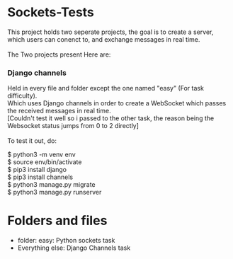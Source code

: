# Sockets-Tests
This project holds two seperate projects, the goal is to create a server, which users can conenct to, and exchange messages in real time.<br />
<br />
The Two projects present Here are: <br />
### Django channels <br />
Held in every file and folder except the one named "easy" (For task difficulty).<br />
Which uses Django channels in order to create a WebSocket which passes the received messages in real time.<br />
[Couldn't test it well so i passed to the other task, the reason being the Websocket status jumps from 0 to 2 directly]<br /><br />
To test it out, do: <br />

  $ python3 -m venv env<br />
  $ source env/bin/activate<br />
  $ pip3 install django<br />
  $ pip3 install channels<br />
  $ python3 manage.py migrate<br />
  $ python3 manage.py runserver<br />
  
# Folders and files
* folder: easy: Python sockets task
* Everything else: Django Channels task
